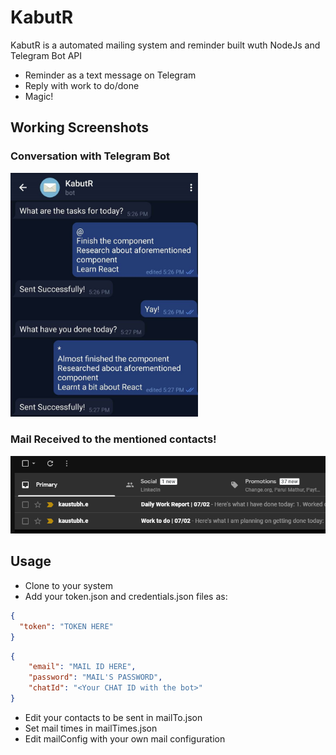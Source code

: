 # KabutR

KabutR is a automated mailing system and reminder built wuth NodeJs and Telegram Bot API

  - Reminder as a text message on Telegram
  - Reply with work to do/done
  - Magic!
 
## Working Screenshots
### Conversation with Telegram Bot
<img src="assets/Telegram.JPEG" alt="drawing" width="300"/>

### Mail Received to the mentioned contacts!
<img src="assets/Gmail.png" alt="drawing" />

## Usage

  - Clone to your system
  - Add your token.json and credentials.json files as:
  ```json
{
    "token": "TOKEN HERE"
}
```

```json
{
    "email": "MAIL ID HERE",
    "password": "MAIL'S PASSWORD",
    "chatId": "<Your CHAT ID with the bot>"    
}
```
  - Edit your contacts to be sent in mailTo.json
  - Set mail times in mailTimes.json
  - Edit mailConfig with your own mail configuration
